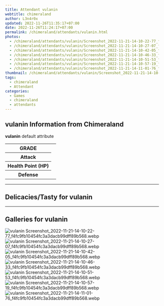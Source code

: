 ```yaml
---
title: Attendant vulanin
webtitle: chimeraland
author: L3n4r0x
updated: 2022-11-26T11:35:17+07:00
date: 2022-11-26T11:24:17+07:00
permalink: /chimeraland/attendants/vulanin.html
photos:
  - /chimeraland/attendants/vulanin/Screenshot_2022-11-21-14-10-22-77_f4fc9fb10454fc3a3dacb99dff89b568.webp
  - /chimeraland/attendants/vulanin/Screenshot_2022-11-21-14-10-27-07_f4fc9fb10454fc3a3dacb99dff89b568.webp
  - /chimeraland/attendants/vulanin/Screenshot_2022-11-21-14-10-42-05_f4fc9fb10454fc3a3dacb99dff89b568.webp
  - /chimeraland/attendants/vulanin/Screenshot_2022-11-21-14-10-46-33_f4fc9fb10454fc3a3dacb99dff89b568.webp
  - /chimeraland/attendants/vulanin/Screenshot_2022-11-21-14-10-51-53_f4fc9fb10454fc3a3dacb99dff89b568.webp
  - /chimeraland/attendants/vulanin/Screenshot_2022-11-21-14-10-57-19_f4fc9fb10454fc3a3dacb99dff89b568.webp
  - /chimeraland/attendants/vulanin/Screenshot_2022-11-21-14-11-01-76_f4fc9fb10454fc3a3dacb99dff89b568.webp
thumbnail: /chimeraland/attendants/vulanin/Screenshot_2022-11-21-14-10-22-77_f4fc9fb10454fc3a3dacb99dff89b568.webp
tags:
  - chimeraland
  - Attendant
categories:
  - Games
  - chimeraland
  - attendants
---
```


<section id="bootstrap-wrapper"><link rel="stylesheet" href="https://rawcdn.githack.com/dimaslanjaka/Web-Manajemen/870a349/css/bootstrap-5-3-0-alpha3-wrapper.css"/><h2 id="attribute">vulanin Information from Chimeraland</h2><p><b>vulanin</b> default attribute <table><tr><th>GRADE</th><td></td></tr><tr><th>Attack</th><td></td></tr><tr><th>Health Point (HP)</th><td></td></tr><tr><th>Defense</th><td></td></tr></table></p><hr/><h2 id="delicacies">Delicacies/Tasty for vulanin</h2><div class="bg-dark text-light"></div><hr/><div id="gallery"><h2>Galleries for vulanin</h2><div class="row"><div class="col-lg-6 col-12"><img src="/chimeraland/attendants/vulanin/Screenshot_2022-11-21-14-10-22-77_f4fc9fb10454fc3a3dacb99dff89b568.webp" alt="vulanin Screenshot_2022-11-21-14-10-22-77_f4fc9fb10454fc3a3dacb99dff89b568.webp"/></div><div class="col-lg-6 col-12"><img src="/chimeraland/attendants/vulanin/Screenshot_2022-11-21-14-10-27-07_f4fc9fb10454fc3a3dacb99dff89b568.webp" alt="vulanin Screenshot_2022-11-21-14-10-27-07_f4fc9fb10454fc3a3dacb99dff89b568.webp"/></div><div class="col-lg-6 col-12"><img src="/chimeraland/attendants/vulanin/Screenshot_2022-11-21-14-10-42-05_f4fc9fb10454fc3a3dacb99dff89b568.webp" alt="vulanin Screenshot_2022-11-21-14-10-42-05_f4fc9fb10454fc3a3dacb99dff89b568.webp"/></div><div class="col-lg-6 col-12"><img src="/chimeraland/attendants/vulanin/Screenshot_2022-11-21-14-10-46-33_f4fc9fb10454fc3a3dacb99dff89b568.webp" alt="vulanin Screenshot_2022-11-21-14-10-46-33_f4fc9fb10454fc3a3dacb99dff89b568.webp"/></div><div class="col-lg-6 col-12"><img src="/chimeraland/attendants/vulanin/Screenshot_2022-11-21-14-10-51-53_f4fc9fb10454fc3a3dacb99dff89b568.webp" alt="vulanin Screenshot_2022-11-21-14-10-51-53_f4fc9fb10454fc3a3dacb99dff89b568.webp"/></div><div class="col-lg-6 col-12"><img src="/chimeraland/attendants/vulanin/Screenshot_2022-11-21-14-10-57-19_f4fc9fb10454fc3a3dacb99dff89b568.webp" alt="vulanin Screenshot_2022-11-21-14-10-57-19_f4fc9fb10454fc3a3dacb99dff89b568.webp"/></div><div class="col-lg-6 col-12"><img src="/chimeraland/attendants/vulanin/Screenshot_2022-11-21-14-11-01-76_f4fc9fb10454fc3a3dacb99dff89b568.webp" alt="vulanin Screenshot_2022-11-21-14-11-01-76_f4fc9fb10454fc3a3dacb99dff89b568.webp"/></div></div></div></section>